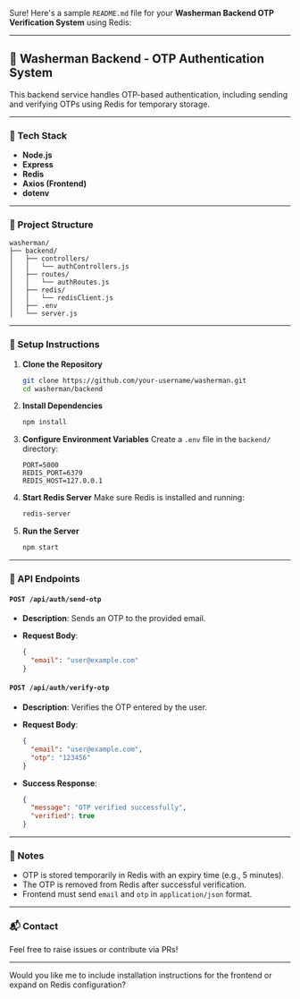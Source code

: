 Sure! Here's a sample `README.md` file for your **Washerman Backend OTP Verification System** using Redis:

---

## 🧼 Washerman Backend - OTP Authentication System

This backend service handles OTP-based authentication, including sending and verifying OTPs using Redis for temporary storage.

---

### 🚀 Tech Stack

* **Node.js**
* **Express**
* **Redis**
* **Axios (Frontend)**
* **dotenv**

---

### 📁 Project Structure

```
washerman/
├── backend/
│   ├── controllers/
│   │   └── authControllers.js
│   ├── routes/
│   │   └── authRoutes.js
│   ├── redis/
│   │   └── redisClient.js
│   ├── .env
│   └── server.js
```

---

### 🔧 Setup Instructions

1. **Clone the Repository**

   ```bash
   git clone https://github.com/your-username/washerman.git
   cd washerman/backend
   ```

2. **Install Dependencies**

   ```bash
   npm install
   ```

3. **Configure Environment Variables**
   Create a `.env` file in the `backend/` directory:

   ```env
   PORT=5000
   REDIS_PORT=6379
   REDIS_HOST=127.0.0.1
   ```

4. **Start Redis Server**
   Make sure Redis is installed and running:

   ```bash
   redis-server
   ```

5. **Run the Server**

   ```bash
   npm start
   ```

---

### 📮 API Endpoints

#### `POST /api/auth/send-otp`

* **Description**: Sends an OTP to the provided email.
* **Request Body**:

  ```json
  {
    "email": "user@example.com"
  }
  ```

#### `POST /api/auth/verify-otp`

* **Description**: Verifies the OTP entered by the user.
* **Request Body**:

  ```json
  {
    "email": "user@example.com",
    "otp": "123456"
  }
  ```
* **Success Response**:

  ```json
  {
    "message": "OTP verified successfully",
    "verified": true
  }
  ```

---

### 🧠 Notes

* OTP is stored temporarily in Redis with an expiry time (e.g., 5 minutes).
* The OTP is removed from Redis after successful verification.
* Frontend must send `email` and `otp` in `application/json` format.

---

### 📬 Contact

Feel free to raise issues or contribute via PRs!

---

Would you like me to include installation instructions for the frontend or expand on Redis configuration?
